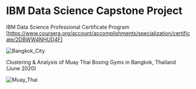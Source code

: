# IBM Data Science Capstone Project



IBM Data Science Professional Certificate Program 
[https://www.coursera.org/account/accomplishments/specialization/certificate/2DBWW4NHUD4F]


![Bangkok_City](https://user-images.githubusercontent.com/49548634/85228454-b146c080-b40d-11ea-972b-a6954a6d9aff.jpg)




Clustering & Analysis of Muay Thai Boxing Gyms in Bangkok, Thailand
(June 2020)


![Muay_Thai](https://user-images.githubusercontent.com/49548634/85228308-fae2db80-b40c-11ea-84b9-0ece04859630.jpg)
